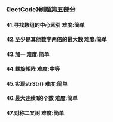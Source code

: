 ### 《leetCode》刷题第五部分
#### 41.寻找数组的中心索引       难度:简单
#### 42.至少是其他数字两倍的最大数       难度:简单
#### 43.加一      难度:简单
#### 44.螺旋矩阵        难度:中等
#### 45.实现strStr()      难度:简单
#### 46.最大连续1的个数        难度:简单
#### 47.对称二叉树       难度:简单